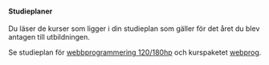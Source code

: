 #### Studieplaner

Du läser de kurser som ligger i din studieplan som gäller för det året du blev antagen till utbildningen.

Se studieplan för [webbprogrammering 120/180hp](program/webbprogrammering#kurserantagen) och kurspaketet [webprog](webprog).

<!-- [webutv](webutv), -->
